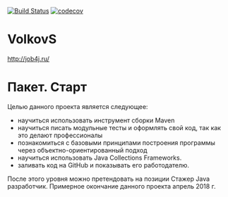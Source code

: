 [![Build Status](https://travis-ci.org/SergeyVolko/VolkovS.svg?branch=master)](https://travis-ci.org/SergeyVolko/VolkovS)
[![codecov](https://codecov.io/gh/SergeyVolko/VolkovS/branch/master/graph/badge.svg)](https://codecov.io/gh/SergeyVolko/VolkovS)
# VolkovS
http://job4j.ru/
 # Пакет. Старт
 Целью данного проекта является следующее:
 - научиться использовать инструмент сборки Maven
 - научиться писать модульные тесты и оформлять свой код, так как это делают профессионалы 
 - познакомиться с базовыми принципами построения программы через объектно-ориентированный подход
 - научиться использовать Java Collections Frameworks. 
 - заливать код на GitHub и показывать его работодателю.

 После этого уровня  можно претендовать на позиции Стажер Java разработчик. 
 Примерное окончание данного проекта апрель 2018 г.
